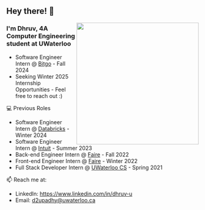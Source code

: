 ## Hey there! :wave:

<img height="320px" width="320px" align="right" src="https://raw.githubusercontent.com/dhruvupadhyay88/dhruvupadhyay88/main/cat.gif" />

### I'm Dhruv, 4A Computer Engineering student at UWaterloo

- Software Engineer Intern @ [Bitgo](https://Bitgo.com) - Fall 2024
- Seeking Winter 2025 Internship Opportunities - Feel free to reach out :)

💻 Previous Roles
- Software Engineer Intern @ [Databricks](https://www.databricks.com) - Winter 2024
- Software Engineer Intern @ [Intuit](https://www.intuit.com/ca/) - Summer 2023
- Back-end Engineer Intern @ [Faire](https://www.faire.com/) - Fall 2022
- Front-end Engineer Intern @ [Faire](https://www.faire.com/) - Winter 2022
- Full Stack Developer Intern @ [UWaterloo CS](https://cs.uwaterloo.ca) - Spring 2021

📫 Reach me at:
- LinkedIn: https://www.linkedin.com/in/dhruv-u
- Email: d2upadhy@uwaterloo.ca
